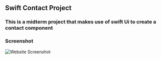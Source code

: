## Swift Contact Project

### This is a midterm project that makes use of swift Ui to create a contact component

### Screenshot
![Website Screenshot](./screenrecord.gif)








